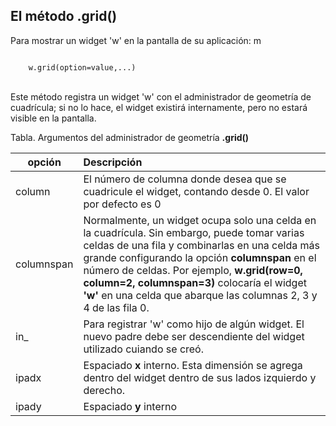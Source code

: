 ## El método <b>.grid()</b>  

Para mostrar un widget 'w' en la pantalla de su aplicación:  m


<code>
    w.grid(option=value,...)
</code><br>

Este método registra un widget 'w' con el administrador de geometría de cuadrícula; si no lo hace, el widget existirá internamente, pero no estará visible en la pantalla.  

Tabla. Argumentos del administrador de geometría **.grid()**  

|**opción**|Descripción|
|----------|:-----------|
|column|El número de columna donde desea que se cuadricule el widget, contando desde 0. El valor por defecto es 0|
|columnspan|Normalmente, un widget ocupa solo una celda en la cuadrícula. Sin embargo, puede tomar varias celdas de una fila y combinarlas en una celda más grande configurando la opción **columnspan** en el número de celdas. Por ejemplo, <b>w.grid(row=0, column=2, columnspan=3)</b> colocaría el widget <b>'w'</b> en una celda que abarque las columnas 2, 3 y 4 de las fila 0.|
|in_|Para registrar 'w' como hijo de algún widget. El nuevo padre debe ser descendiente del widget utilizado cuiando se creó.|
|ipadx|Espaciado **x** interno. Esta dimensión se agrega dentro del widget dentro de sus lados izquierdo y derecho.|
|ipady|Espaciado **y** interno